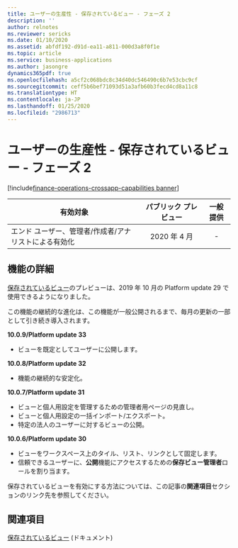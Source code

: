 ```yaml
---
title: ユーザーの生産性 - 保存されているビュー - フェーズ 2
description: ''
author: relnotes
ms.reviewer: sericks
ms.date: 01/10/2020
ms.assetid: abfdf192-d91d-ea11-a811-000d3a8f0f1e
ms.topic: article
ms.service: business-applications
ms.author: jasongre
dynamics365pdf: true
ms.openlocfilehash: a5cf2c068bdc8c34d40dc546490c6b7e53cbc9cf
ms.sourcegitcommit: ceff5b6bef71093d51a3afb60b3fecd4cd8a11c8
ms.translationtype: HT
ms.contentlocale: ja-JP
ms.lasthandoff: 01/25/2020
ms.locfileid: "2986713"
---
```

# <a name="user-productivity--saved-views--phase-2"></a>ユーザーの生産性 - 保存されているビュー - フェーズ 2
[!include[finance-operations-crossapp-capabilities banner](../includes/finance-operations-crossapp-capabilities.md)]

| 有効対象    |  パブリック プレビュー | 一般提供 | 
| ---------- | :----------: |:----------: |
|エンド ユーザー、管理者/作成者/アナリストによる有効化|2020 年 4 月| -|



## <a name="feature-details"></a>機能の詳細
<!--feature detail start -->
[保存されているビュー](https://docs.microsoft.com/business-applications-release-notes/April19/dynamics365-finance-operations/saved-views)のプレビューは、2019 年 10 月の Platform update 29 で使用できるようになりました。 

この機能の継続的な進化は、この機能が一般公開されるまで、毎月の更新の一部として引き続き導入されます。

**10.0.9/Platform update 33**
- ビューを既定としてユーザーに公開します。

**10.0.8/Platform update 32**
- 機能の継続的な安定化。 

**10.0.7/Platform update 31**
- ビューと個人用設定を管理するための管理者用ページの見直し。
- ビューと個人用設定の一括インポート/エクスポート。
- 特定の法人のユーザーに対するビューの公開。

**10.0.6/Platform update 30**
- ビューをワークスペース上のタイル、リスト、リンクとして固定します。
- 信頼できるユーザーに、**公開**機能にアクセスするための**保存ビュー管理者**ロールを割り当ます。

保存されているビューを有効にする方法については、この記事の**関連項目**セクションのリンク先を参照してください。
<!--feature detail end -->




## <a name="see-also"></a>関連項目

[保存されているビュー](https://docs.microsoft.com/dynamics365/fin-ops-core/fin-ops/get-started/saved-views) (ドキュメント)





